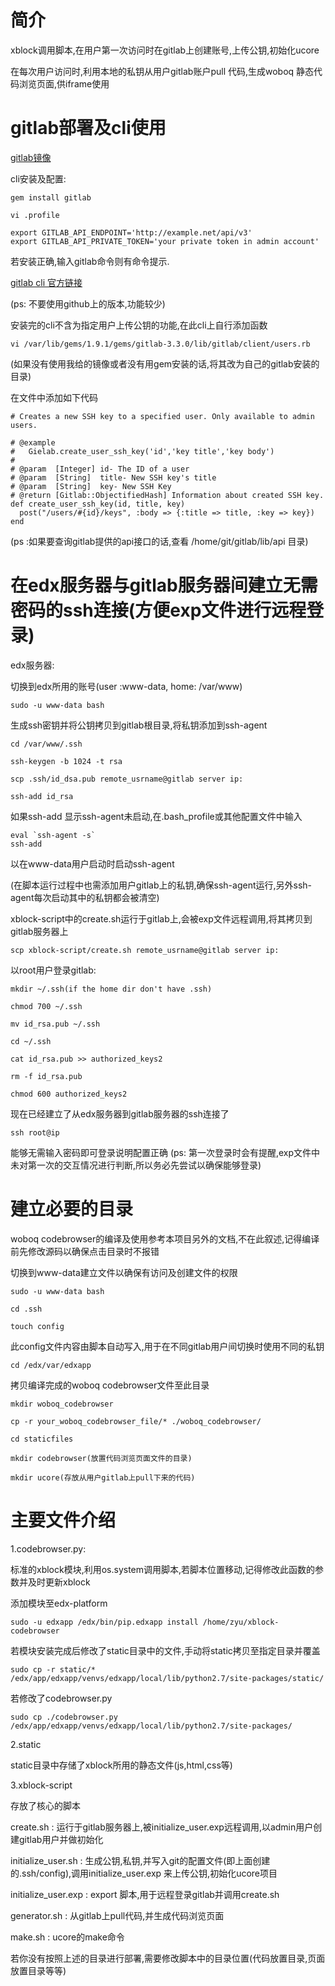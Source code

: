 简介
======

xblock调用脚本,在用户第一次访问时在gitlab上创建账号,上传公钥,初始化ucore

在每次用户访问时,利用本地的私钥从用户gitlab账户pull 代码,生成woboq 静态代码浏览页面,供iframe使用


gitlab部署及cli使用
======
[gitlab镜像](http://www.turnkeylinux.org/gitlab)

cli安装及配置:

    gem install gitlab
    
    vi .profile
    
    export GITLAB_API_ENDPOINT='http://example.net/api/v3'
    export GITLAB_API_PRIVATE_TOKEN='your private token in admin account'

若安装正确,输入gitlab命令则有命令提示.

[gitlab cli 官方链接](http://narkoz.github.io/gitlab/)

(ps: 不要使用github上的版本,功能较少)

安装完的cli不含为指定用户上传公钥的功能,在此cli上自行添加函数

    vi /var/lib/gems/1.9.1/gems/gitlab-3.3.0/lib/gitlab/client/users.rb
(如果没有使用我给的镜像或者没有用gem安装的话,将其改为自己的gitlab安装的目录)

在文件中添加如下代码

    # Creates a new SSH key to a specified user. Only available to admin users.

    # @example
    #   Gielab.create_user_ssh_key('id','key title','key body')
    #
    # @param  [Integer] id- The ID of a user
    # @param  [String]  title- New SSH key's title
    # @param  [String]  key- New SSH Key
    # @return [Gitlab::ObjectifiedHash] Information about created SSH key.
    def create_user_ssh_key(id, title, key)
      post("/users/#{id}/keys", :body => {:title => title, :key => key})
    end
    
(ps :如果要查询gitlab提供的api接口的话,查看 /home/git/gitlab/lib/api 目录)


在edx服务器与gitlab服务器间建立无需密码的ssh连接(方便exp文件进行远程登录)
======

edx服务器:

切换到edx所用的账号(user :www-data, home: /var/www)

    sudo -u www-data bash
    
生成ssh密钥并将公钥拷贝到gitlab根目录,将私钥添加到ssh-agent

    cd /var/www/.ssh

    ssh-keygen -b 1024 -t rsa
    
    scp .ssh/id_dsa.pub remote_usrname@gitlab server ip:
    
    ssh-add id_rsa
    
如果ssh-add 显示ssh-agent未启动,在.bash_profile或其他配置文件中输入

    eval `ssh-agent -s`
    ssh-add
    
以在www-data用户启动时启动ssh-agent

(在脚本运行过程中也需添加用户gitlab上的私钥,确保ssh-agent运行,另外ssh-agent每次启动其中的私钥都会被清空)

xblock-script中的create.sh运行于gitlab上,会被exp文件远程调用,将其拷贝到gitlab服务器上

    scp xblock-script/create.sh remote_usrname@gitlab server ip:

以root用户登录gitlab:

    mkdir ~/.ssh(if the home dir don't have .ssh)
    
    chmod 700 ~/.ssh
    
    mv id_rsa.pub ~/.ssh
    
    cd ~/.ssh
    
    cat id_rsa.pub >> authorized_keys2
    
    rm -f id_rsa.pub
    
    chmod 600 authorized_keys2
    
现在已经建立了从edx服务器到gitlab服务器的ssh连接了

    ssh root@ip
    
能够无需输入密码即可登录说明配置正确
(ps: 第一次登录时会有提醒,exp文件中未对第一次的交互情况进行判断,所以务必先尝试以确保能够登录)


建立必要的目录
======
woboq codebrowser的编译及使用参考本项目另外的文档,不在此叙述,记得编译前先修改源码以确保点击目录时不报错


切换到www-data建立文件以确保有访问及创建文件的权限

    sudo -u www-data bash
    
    cd .ssh
    
    touch config
    
此config文件内容由脚本自动写入,用于在不同gitlab用户间切换时使用不同的私钥

    cd /edx/var/edxapp
    
拷贝编译完成的woboq codebrowser文件至此目录

    mkdir woboq_codebrowser
   
    cp -r your_woboq_codebrowser_file/* ./woboq_codebrowser/
    
    cd staticfiles
    
    mkdir codebrowser(放置代码浏览页面文件的目录)
    
    mkdir ucore(存放从用户gitlab上pull下来的代码)


主要文件介绍
======

1.codebrowser.py:

标准的xblock模块,利用os.system调用脚本,若脚本位置移动,记得修改此函数的参数并及时更新xblock


添加模块至edx-platform

    sudo -u edxapp /edx/bin/pip.edxapp install /home/zyu/xblock-codebrowser
    
若模块安装完成后修改了static目录中的文件,手动将static拷贝至指定目录并覆盖

    sudo cp -r static/* /edx/app/edxapp/venvs/edxapp/local/lib/python2.7/site-packages/static/
    
若修改了codebrowser.py

    sudo cp ./codebrowser.py /edx/app/edxapp/venvs/edxapp/local/lib/python2.7/site-packages/
    
2.static

static目录中存储了xblock所用的静态文件(js,html,css等)

3.xblock-script

存放了核心的脚本

create.sh :             运行于gitlab服务器上,被initialize_user.exp远程调用,以admin用户创建gitlab用户并做初始化

initialize_user.sh :    生成公钥,私钥,并写入git的配置文件(即上面创建的.ssh/config),调用initialize_user.exp
来上传公钥,初始化ucore项目

initialize_user.exp :   export 脚本,用于远程登录gitlab并调用create.sh

generator.sh :          从gitlab上pull代码,并生成代码浏览页面

make.sh :               ucore的make命令

若你没有按照上述的目录进行部署,需要修改脚本中的目录位置(代码放置目录,页面放置目录等等)

